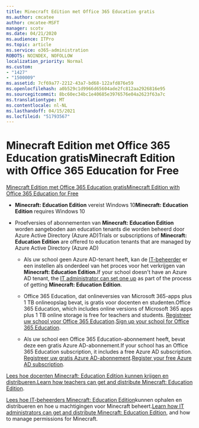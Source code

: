 ```yaml
---
title: Minecraft Edition met Office 365 Education gratis
ms.author: cmcatee
author: cmcatee-MSFT
manager: scotv
ms.date: 04/21/2020
ms.audience: ITPro
ms.topic: article
ms.service: o365-administration
ROBOTS: NOINDEX, NOFOLLOW
localization_priority: Normal
ms.custom:
- "1427"
- "1500009"
ms.assetid: 7cf69a77-2212-43a7-bd68-122afd876e59
ms.openlocfilehash: a0b529c1d9966d65604ade2fc812aa2926816e95
ms.sourcegitcommit: 8bc60ec34bc1e40685e3976576e04a2623f63a7c
ms.translationtype: MT
ms.contentlocale: nl-NL
ms.lasthandoff: 04/15/2021
ms.locfileid: "51793567"
---
```

# <a name="minecraft-edition-with-office-365-education-for-free"></a><span data-ttu-id="17aac-102">Minecraft Edition met Office 365 Education gratis</span><span class="sxs-lookup"><span data-stu-id="17aac-102">Minecraft Edition with Office 365 Education for Free</span></span>

[<span data-ttu-id="17aac-103">Minecraft Edition met Office 365 Education gratis</span><span class="sxs-lookup"><span data-stu-id="17aac-103">Minecraft Edition with Office 365 Education for Free</span></span>](https://docs.microsoft.com/education/windows/get-minecraft-for-education)
  
- <span data-ttu-id="17aac-104">**Minecraft: Education Edition** vereist Windows 10</span><span class="sxs-lookup"><span data-stu-id="17aac-104">**Minecraft: Education Edition** requires Windows 10</span></span>

- <span data-ttu-id="17aac-105">Proefversies of abonnementen van **Minecraft: Education Edition** worden aangeboden aan education tenants die worden beheerd door Azure Active Directory (Azure AD)</span><span class="sxs-lookup"><span data-stu-id="17aac-105">Trials or subscriptions of **Minecraft: Education Edition** are offered to education tenants that are managed by Azure Active Directory (Azure AD)</span></span>

  - <span data-ttu-id="17aac-106">Als uw school geen Azure AD-tenant heeft, kan de [IT-beheerder](https://docs.microsoft.com/education/windows/school-get-minecraft) er een instellen als onderdeel van het proces voor het verkrijgen van **Minecraft: Education Edition.**</span><span class="sxs-lookup"><span data-stu-id="17aac-106">If your school doesn't have an Azure AD tenant, the [IT administrator can set one up](https://docs.microsoft.com/education/windows/school-get-minecraft) as part of the process of getting **Minecraft: Education Edition**.</span></span>

  - <span data-ttu-id="17aac-107">Office 365 Education, dat onlineversies van Microsoft 365-apps plus 1 TB onlineopslag bevat, is gratis voor docenten en studenten.</span><span class="sxs-lookup"><span data-stu-id="17aac-107">Office 365 Education, which includes online versions of Microsoft 365 apps plus 1 TB online storage is free for teachers and students.</span></span> <span data-ttu-id="17aac-108">[Registreer uw school voor Office 365 Education](https://www.microsoft.com/education/products/office).</span><span class="sxs-lookup"><span data-stu-id="17aac-108">[Sign up your school for Office 365 Education](https://www.microsoft.com/education/products/office).</span></span>

  - <span data-ttu-id="17aac-109">Als uw school een Office 365 Education-abonnement heeft, bevat deze een gratis Azure AD-abonnement.</span><span class="sxs-lookup"><span data-stu-id="17aac-109">If your school has an Office 365 Education subscription, it includes a free Azure AD subscription.</span></span> <span data-ttu-id="17aac-110">[Registreer uw gratis Azure AD-abonnement](https://msdn.microsoft.com/library/windows/hardware/mt703369%28v=vs.85%29.aspx).</span><span class="sxs-lookup"><span data-stu-id="17aac-110">[Register your free Azure AD subscription](https://msdn.microsoft.com/library/windows/hardware/mt703369%28v=vs.85%29.aspx).</span></span>

<span data-ttu-id="17aac-111">[Lees hoe docenten Minecraft: Education Edition kunnen krijgen en distribueren.](https://docs.microsoft.com/education/windows/teacher-get-minecraft)</span><span class="sxs-lookup"><span data-stu-id="17aac-111">[Learn how teachers can get and distribute Minecraft: Education Edition](https://docs.microsoft.com/education/windows/teacher-get-minecraft).</span></span>
  
<span data-ttu-id="17aac-112">[Lees hoe IT-beheerders Minecraft: Education Edition](https://docs.microsoft.com/education/windows/school-get-minecraft)kunnen ophalen en distribueren en hoe u machtigingen voor Minecraft beheert.</span><span class="sxs-lookup"><span data-stu-id="17aac-112">[Learn how IT administrators can get and distribute Minecraft: Education Edition](https://docs.microsoft.com/education/windows/school-get-minecraft), and how to manage permissions for Minecraft.</span></span>